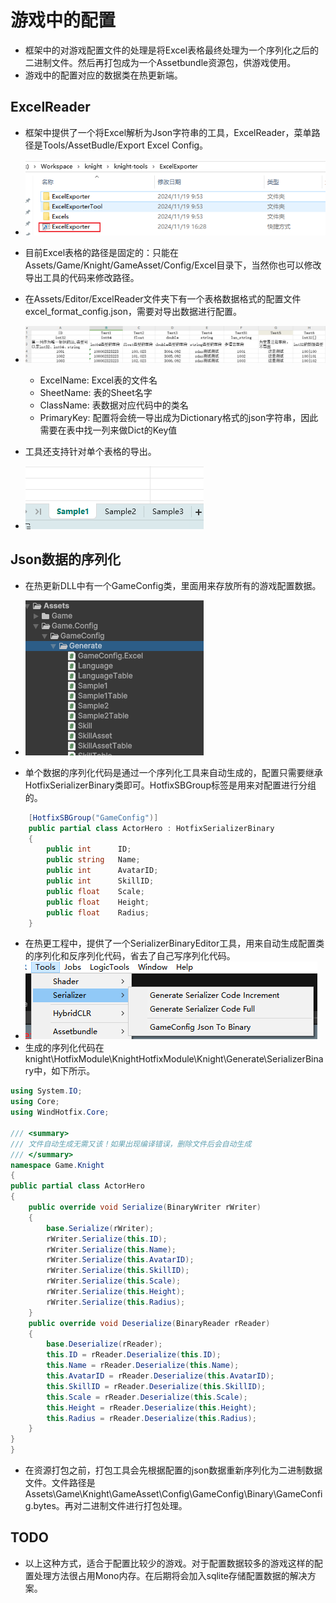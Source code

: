 # 游戏中的配置
* 框架中的对游戏配置文件的处理是将Excel表格最终处理为一个序列化之后的二进制文件。然后再打包成为一个Assetbundle资源包，供游戏使用。
* 游戏中的配置对应的数据类在热更新端。

## ExcelReader
* 框架中提供了一个将Excel解析为Json字符串的工具，ExcelReader，菜单路径是Tools/AssetBudle/Export Excel Config。
* ![gameconfig_1](https://github.com/winddyhe/knight/blob/master/Doc/res/images/gameconfig_1.png)
* 目前Excel表格的路径是固定的：只能在Assets/Game/Knight/GameAsset/Config/Excel目录下，当然你也可以修改导出工具的代码来修改路径。
* 在Assets/Editor/ExcelReader文件夹下有一个表格数据格式的配置文件excel_format_config.json，需要对导出数据进行配置。
* ![gameconfig_2](https://github.com/winddyhe/knight/blob/master/Doc/res/images/gameconfig_2.png)
	* ExcelName: Excel表的文件名
	* SheetName: 表的Sheet名字
	* ClassName: 表数据对应代码中的类名
	* PrimaryKey: 配置将会统一导出成为Dictionary格式的json字符串，因此需要在表中找一列来做Dict的Key值
	
* 工具还支持针对单个表格的导出。
* ![gameconfig_3](https://github.com/winddyhe/knight/blob/master/Doc/res/images/gameconfig_3.png)

## Json数据的序列化
* 在热更新DLL中有一个GameConfig类，里面用来存放所有的游戏配置数据。
* ![gameconfig_4](https://github.com/winddyhe/knight/blob/master/Doc/res/images/gameconfig_4.png)

* 单个数据的序列化代码是通过一个序列化工具来自动生成的，配置只需要继承HotfixSerializerBinary类即可。HotfixSBGroup标签是用来对配置进行分组的。
```C#
    [HotfixSBGroup("GameConfig")]
    public partial class ActorHero : HotfixSerializerBinary
    {
        public int      ID;
        public string   Name;
        public int      AvatarID;
        public int      SkillID;
        public float    Scale;
        public float    Height;
        public float    Radius;
    }
```
* 在热更工程中，提供了一个SerializerBinaryEditor工具，用来自动生成配置类的序列化和反序列化代码，省去了自己写序列化代码。
* ![gameconfig_5](https://github.com/winddyhe/knight/blob/master/Doc/res/images/gameconfig_5.png)
* 生成的序列化代码在knight\HotfixModule\KnightHotfixModule\Knight\Generate\SerializerBinary中，如下所示。
```C#
using System.IO;
using Core;
using WindHotfix.Core;

/// <summary>
/// 文件自动生成无需又该！如果出现编译错误，删除文件后会自动生成
/// </summary>
namespace Game.Knight
{
public partial class ActorHero
{
	public override void Serialize(BinaryWriter rWriter)
	{
		base.Serialize(rWriter);
		rWriter.Serialize(this.ID);
		rWriter.Serialize(this.Name);
		rWriter.Serialize(this.AvatarID);
		rWriter.Serialize(this.SkillID);
		rWriter.Serialize(this.Scale);
		rWriter.Serialize(this.Height);
		rWriter.Serialize(this.Radius);
	}
	public override void Deserialize(BinaryReader rReader)
	{
		base.Deserialize(rReader);
		this.ID = rReader.Deserialize(this.ID);
		this.Name = rReader.Deserialize(this.Name);
		this.AvatarID = rReader.Deserialize(this.AvatarID);
		this.SkillID = rReader.Deserialize(this.SkillID);
		this.Scale = rReader.Deserialize(this.Scale);
		this.Height = rReader.Deserialize(this.Height);
		this.Radius = rReader.Deserialize(this.Radius);
	}
}
}
```

* 在资源打包之前，打包工具会先根据配置的json数据重新序列化为二进制数据文件。文件路径是Assets\Game\Knight\GameAsset\Config\GameConfig\Binary\GameConfig.bytes。再对二进制文件进行打包处理。

## TODO
* 以上这种方式，适合于配置比较少的游戏。对于配置数据较多的游戏这样的配置处理方法很占用Mono内存。在后期将会加入sqlite存储配置数据的解决方案。

